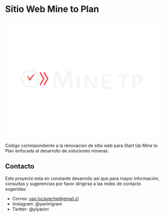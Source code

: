 # Sitio Web Mine to Plan
![Mine to Plan logo](./wp-content/uploads/2022/08/Entregable-Mine-TP-01.png)

Código correspondiente a la renovacion de sitio web para Start Up Mine to Plan enfocada al desarrollo de soluciones mineras.
## Contacto

Este proyecto esta en constante desarrollo así que para mayor información, consultas y sugerencias por favor dirigirse a las redes de contacto sugeridas:

 - Correo: yan.lucaveche@gmail.cl  
 - Instagram: @yaninigram  
 - Twitter: @ylyanini
